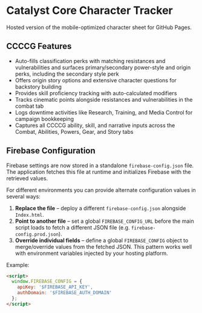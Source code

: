 # Catalyst Core Character Tracker

Hosted version of the mobile-optimized character sheet for GitHub Pages.

## CCCCG Features

- Auto-fills classification perks with matching resistances and vulnerabilities and surfaces primary/secondary power-style and origin perks, including the secondary style perk
- Offers origin story options and extensive character questions for backstory building
- Provides skill proficiency tracking with auto-calculated modifiers
- Tracks cinematic points alongside resistances and vulnerabilities in the combat tab
- Logs downtime activities like Research, Training, and Media Control for campaign bookkeeping
- Captures all CCCCG ability, skill, and narrative inputs across the Combat, Abilities, Powers, Gear, and Story tabs

## Firebase Configuration

Firebase settings are now stored in a standalone `firebase-config.json` file. The
application fetches this file at runtime and initializes Firebase with the
retrieved values.

For different environments you can provide alternate configuration values in
several ways:

1. **Replace the file** – deploy a different `firebase-config.json` alongside
   `Index.html`.
2. **Point to another file** – set a global `FIREBASE_CONFIG_URL` before the
   main script loads to fetch a different JSON file (e.g. `firebase-config.prod.json`).
3. **Override individual fields** – define a global `FIREBASE_CONFIG` object to
   merge/override values from the fetched JSON. This pattern works well with
   environment variables injected by your hosting platform.

Example:

```html
<script>
  window.FIREBASE_CONFIG = {
    apiKey: '$FIREBASE_API_KEY',
    authDomain: '$FIREBASE_AUTH_DOMAIN'
  };
</script>
```
